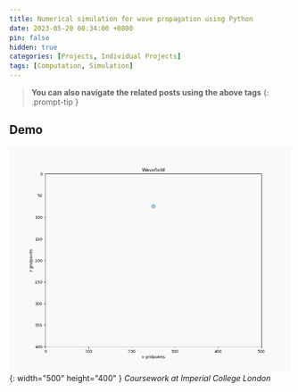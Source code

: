 ```yaml
---
title: Numerical simulation for wave propagation using Python
date: 2023-05-20 00:34:00 +0800
pin: false
hidden: true
categories: [Projects, Individual Projects]
tags: [Computation, Simulation]
---
```


> **You can also navigate the related posts using the above tags**
{: .prompt-tip }


## Demo

![img-description](/images/Project/wave.gif){: width="500" height="400" }
_Coursework at Imperial College London_
